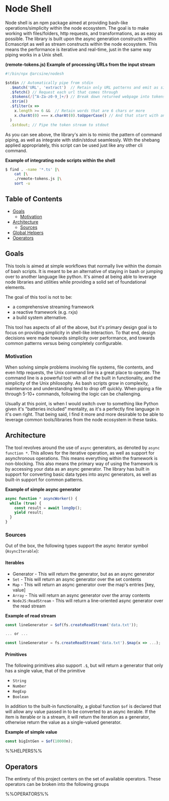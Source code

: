 # Node Shell
Node shell is an npm package aimed at providing bash-like operations/simplicity within the node ecosystem.  The goal is to make working with files/folders, http requests, and transformations, as as easy as possible.  The library is built upon the async generation constructs within Ecmascript as well as stream constructs within the node ecosystem.  This means the performance is iterative and real-time, just in the same way piping works in a Unix shell.

**(remote-tokens.js) Example of processing URLs from the input stream** 

```javascript
#!/bin/npx @arcsine/nodesh

$stdin // Automatically pipe from stdin
  .$match('URL', 'extract')  // Retain only URL patterns and emit as single values
  .$fetch() // Request each url that comes through
  .$tokens(/[^A-Za-z0-9_]+/) // Break down returned webpage into tokens
  .$trim() 
  .$filter(x => 
    x.length >= 6 &&  // Retain words that are 6 chars or more
    x.charAt(0) === x.charAt(0).toUpperCase() // And that start with an uppercase letter
  )  
  .$stdout; // Pipe the token stream to stdout

```

As you can see above, the library's aim is to mimic the pattern of command piping, as well as integrate with stdin/stdout seamlessly.  With the shebang applied appropriately, this script can be used just like any other cli command.  

**Example of integrating node scripts within the shell**
```bash
$ find . -name '*.ts' |\
    cat |\
    ./remote-tokens.js |\
    sort -u
```

## Table of Contents
* [Goals](#goals)
  + [Motivation](#motivation)
* [Architecture](#architecture)
  + [Sources](#sources)
* [Global Helpers](#global-helpers)
* [Operators](#operators)

## Goals
This tools is aimed at simple workflows that normally live within the domain of bash scripts.  It is meant to be an alternative of staying in bash or jumping over to another language like python.  It's aimed at being able to leverage node libraries and utilities while providing a solid set of foundational elements. 

The goal of this tool is not to be:
* a comprehensive streaming framework
* a reactive framework (e.g. rxjs)
* a build system alternative.  

This tool has aspects of all of the above, but it's primary design goal is to focus on providing simplicity in shell-like interaction.  To that end, design decisions were made towards simplicity over performance, and towards common patterns versus being completely configurable.  

### Motivation
When solving simple problems involving file systems, file contents, and even http requests, the Unix command line is a great place to operate.  The command line is a powerful tool with all of the built in functionality, and the simplicity of the Unix philosophy.  As bash scripts grow in complexity, maintenance and understanding tend to drop off quickly.  When piping a file through 5-10+ commands, following the logic can be challenging.  

Usually at this point, is when I would switch over to something like Python given it's "batteries included" mentality, as it's a perfectly fine language in it's own right.  That being said, I find it more and more desirable to be able to leverage common tools/libraries from the node ecosystem in these tasks.  

## Architecture
The tool revolves around the use of `async` generators, as denoted by `async function *`.  This allows for the iterative operation, as well as support for asynchronous operations.  This means everything within the framework is non-blocking.  This also means the primary way of using the framework is by accessing your data as an async generator.  The library has built in support for converting basic data types into async generators, as well as built-in support for common patterns.

**Example of simple async generator**

```typescript
async function * asyncWorker() {
  while (true) {
    const result = await longOp();
    yield result;
  }
}
```

### Sources
Out of the box, the following types support the async iterator symbol (`AsyncIterable`):

#### Iterables
* Generator - This will return the generator, but as an async generator
* `Set` - This will return an async generator over the set contents
* `Map` - This will return an async generator over the map's entries [key, value]
* `Array` - This will return an async generator over the array contents
* `NodeJS:ReadStream` - This will return a line-oriented async generator over the read stream

**Example of read stream**
```typescript
const lineGenerator = $of(fs.createReadStream('data.txt'));

... or ...

const lineGenerator = fs.createReadStream('data.txt').$map(x => ...);


```

#### Primitives
The following primitives also support `.$`, but will return a generator that only has 
a single value, that of the primitive
* `String`
* `Number`
* `RegExp`
* `Boolean`

In addition to the built-in functionality, a global function `$of` is declared that will allow any value passed in to be converted to an async iterable.  If the item is iterable or is a stream, it will return the iteration as a generator, otherwise return the value as a single-valued generator.

**Example of simple value**
```typescript
const bigIntGen = $of(10000n);
```

%%HELPERS%%

## Operators
The entirety of this project centers on the set of available operators.  These operators can be broken into the following groups

%%OPERATORS%%